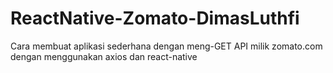 # ReactNative-Zomato-DimasLuthfi
Cara membuat aplikasi sederhana dengan meng-GET API milik zomato.com dengan menggunakan axios dan react-native
